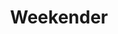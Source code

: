 ---
order: 16
title: "Weekender"
image: "2013/09/hcw_thumbnail-495x400.png"
link: "hostess-club-weekender/"
support: "universal"
category: "lifestyle_sort"
---